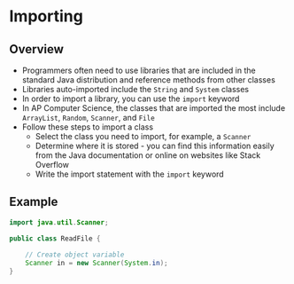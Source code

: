 # Importing

## Overview

* Programmers often need to use libraries that are included in the standard Java distribution and reference methods from other classes
* Libraries auto-imported include the `String` and `System` classes
* In order to import a library, you can use the `import` keyword
* In AP Computer Science, the classes that are imported the most include `ArrayList`, `Random`, `Scanner`, and `File`
* Follow these steps to import a class
	* Select the class you need to import, for example, a `Scanner`
	* Determine where it is stored - you can find this information easily from the Java documentation or online on websites like Stack Overflow
	* Write the import statement with the `import` keyword

## Example

```java
import java.util.Scanner;

public class ReadFile {
	
	// Create object variable
	Scanner in = new Scanner(System.in);
}
```